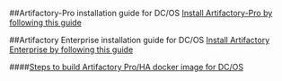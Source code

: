 ##Artifactory-Pro installation guide for DC/OS
[Install Artifactory-Pro by following this guide](Artifactory-Pro.md)


##Artifactory Enterprise installation guide for DC/OS
[Install Artifactory Enterprise by following this guide](Artifactory-Ha.md)

####[Steps to build Artifactory Pro/HA docker image for DC/OS](Docker)

